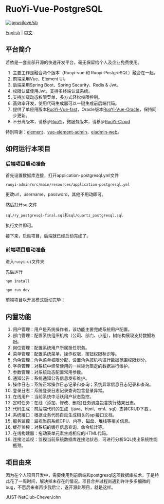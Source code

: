# RuoYi-Vue-PostgreSQL

[![jaywcjlove/sb](https://jaywcjlove.github.io/sb/lang/chinese.svg)](README-zh.md)

[English](README.md) | [中文](README-zh.md)

## 平台简介

若依是一套全部开源的快速开发平台，毫无保留给个人及企业免费使用。

1. 主要工作是融合两个版本（Ruoyi-vue 和 Ruoyi-PostgreSQL）融合在一起。
2. 前端采用Vue、Element UI。
3. 后端采用Spring Boot、Spring Security、Redis & Jwt。
4. 权限认证使用Jwt，支持多终端认证系统。
5. 支持加载动态权限菜单，多方式轻松权限控制。
6. 高效率开发，使用代码生成器可以一键生成前后端代码。
7. 提供了单应用版本[RuoYi-Vue-fast](https://github.com/yangzongzhuan/RuoYi-Vue-fast)，Oracle版本[RuoYi-Vue-Oracle](https://github.com/yangzongzhuan/RuoYi-Vue-Oracle)，保持同步更新。
8. 不分离版本，请移步[RuoYi](https://gitee.com/y_project/RuoYi)，微服务版本，请移步[RuoYi-Cloud](https://gitee.com/y_project/RuoYi-Cloud)

特别鸣谢：[element](https://github.com/ElemeFE/element)，[vue-element-admin](https://github.com/PanJiaChen/vue-element-admin)，[eladmin-web](https://github.com/elunez/eladmin-web)。

## 如何运行本项目

### 后端项目启动准备

首先设置数据库连接，打开application-postgresql.yml文件

`ruoyi-admin/src/main/resources/application-postgresql.yml`

更改url，username，password，其他不用动即可。

然后打开sql文件

`sql/ry_postgresql-final.sql`和`sql/quartz_postgresql.sql`

执行文件即可。

接下来，启动项目，后端就已经启动完成了。

### 前端项目启动准备

进入`ruoyi-ui`文件夹

先后运行

```powershell
npm install
```

```powershell
npm run dev
```

前端项目以开发模式启动完毕！

## 内置功能

1.  用户管理：用户是系统操作者，该功能主要完成系统用户配置。
2.  部门管理：配置系统组织机构（公司、部门、小组），树结构展现支持数据权限。
3.  岗位管理：配置系统用户所属担任职务。
4.  菜单管理：配置系统菜单，操作权限，按钮权限标识等。
5.  角色管理：角色菜单权限分配、设置角色按机构进行数据范围权限划分。
6.  字典管理：对系统中经常使用的一些较为固定的数据进行维护。
7.  参数管理：对系统动态配置常用参数。
8.  通知公告：系统通知公告信息发布维护。
9.  操作日志：系统正常操作日志记录和查询；系统异常信息日志记录和查询。
10. 登录日志：系统登录日志记录查询包含登录异常。
11. 在线用户：当前系统中活跃用户状态监控。
12. 定时任务：在线（添加、修改、删除)任务调度包含执行结果日志。
13. 代码生成：前后端代码的生成（java、html、xml、sql）支持CRUD下载 。
14. 系统接口：根据业务代码自动生成相关的api接口文档。
15. 服务监控：监视当前系统CPU、内存、磁盘、堆栈等相关信息。
16. 缓存监控：对系统的缓存信息查询，命令统计等。
17. 在线构建器：拖动表单元素生成相应的HTML代码。
18. 连接池监视：监视当前系统数据库连接池状态，可进行分析SQL找出系统性能瓶颈。

## 项目由来

因为在个人项目开发中，需要使用到前后端和postgresql这项数据库技术，于是特此花了一周时间，解决掉未存在的情况。项目合并过程尚遇到许许多多细微的bug，不愿后来者再步我后尘，遂开源此项目，就是这样。

JUST-NetClub-CheverJohn